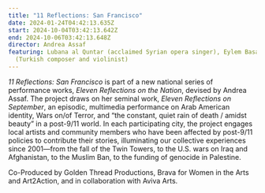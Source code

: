 ```yaml
---
title: "11 Reflections: San Francisco"
date: 2024-01-24T04:42:13.635Z
start: 2024-10-04T03:42:13.642Z
end: 2024-10-06T03:42:13.648Z
director: Andrea Assaf
featuring: Lubana al Quntar (acclaimed Syrian opera singer), Eylem Basaldi
  (Turkish composer and violinist)
---
```

*11 Reflections: San Francisco* is part of a new national series of performance works, *Eleven Reflections on the Nation*, devised by Andrea Assaf. The project draws on her seminal work, *Eleven Reflections on September*, an episodic, multimedia performance on Arab American identity, Wars on/of Terror, and “the constant, quiet rain of death / amidst beauty” in a post-9/11 world. In each participating city, the project engages local artists and community members who have been affected by post-9/11 policies to contribute their stories, illuminating our collective experiences since 2001—from the fall of the Twin Towers, to the U.S. wars on Iraq and Afghanistan, to the Muslim Ban, to the funding of genocide in Palestine. 

Co-Produced by Golden Thread Productions, Brava for Women in the Arts and Art2Action, and in collaboration with Aviva Arts.